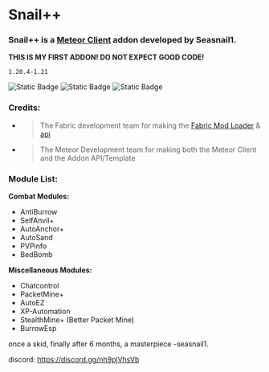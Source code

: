 # Snail++

### Snail++ is a [Meteor Client](https://meteorclient.com/) addon developed by Seasnail1.

**THIS IS MY FIRST ADDON! DO NOT EXPECT GOOD CODE!**

`1.20.4-1.21`

![Static Badge](https://img.shields.io/badge/Works%20on%20-%20My%20Machine%20-%20green?style=for-the-badge)
![Static Badge](https://img.shields.io/badge/Made%20By%20-%20Seasnail%20-%20magenta?style=for-the-badge)
![Static Badge](https://img.shields.io/badge/We%20have%20discord!%20-%20%235865F2?style=for-the-badge&link=https%3A%2F%2Fdiscord.gg%2Fnh9pjVhsVb)



### Credits:
- > The Fabric development team for making the [Fabric Mod Loader](https://fabricmc.net/) & [api](https://modrinth.com/mod/fabric-api)
- > The Meteor Development team for making both the Meteor Client and the Addon API/Template

### Module List:

**Combat Modules:**
- AntiBurrow
- SelfAnvil+
- AutoAnchor+
- AutoSand
- PVPinfo
- BedBomb

**Miscellaneous Modules:**
- Chatcontrol
- PacketMine+
- AutoEZ
- XP-Automation
- StealthMine+ (Better Packet Mine)
- BurrowEsp

once a skid, finally after 6 months, a masterpiece  -seasnail1.

discord: https://discord.gg/nh9pjVhsVb
